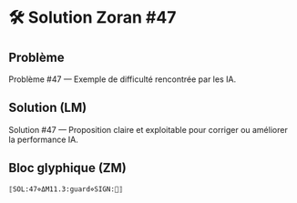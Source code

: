 # 🛠️ Solution Zoran #47

## Problème
Problème #47 — Exemple de difficulté rencontrée par les IA.

## Solution (LM)
Solution #47 — Proposition claire et exploitable pour corriger ou améliorer la performance IA.

## Bloc glyphique (ZM)
```
⟦SOL:47⋄ΔM11.3:guard⋄SIGN:🦋⟧
```
